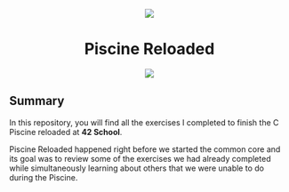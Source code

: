 <p align="center">
    <img src="https://www.42porto.com/wp-content/uploads/2024/08/42-Porto-Horizontal.png"/>
</p>
<h1 align="center">Piscine Reloaded</h1>
<p align="center">
    <img src="https://github.com/user-attachments/assets/4fb771fc-c634-44b2-886d-f8d96de2fff4"/>
</p>

## Summary
<p>In this repository, you will find all the exercises I completed to finish the C Piscine reloaded at <b>42 School</b>.</p> 
<p>Piscine Reloaded happened right before we started the common core and its goal was to review some of the exercises we had already completed while simultaneously learning about others that we were unable to do during the Piscine.</p>
